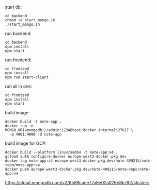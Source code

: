 

start db:
```shell
cd backend
chmod +x start_mongo.sh
./start_mongo.sh
```

run backend:
```shell
cd backend
npm install
npm start
```


run frontend:
```shell
cd frontend
npm install
npm run start-client
```

run all in one:
```shell
cd frontend
npm install
npm start
```


build image:
```shell
docker build -t note-app .
docker run -e MONGO_URI=mongodb://admin:1234@host.docker.internal:27017 \
  -p 4001:4000 -d note-app
 ```


build image for GCP:
```shell
docker build --platform linux/amd64 -t note-app:v4 .
gcloud auth configure-docker europe-west3-docker.pkg.dev
docker tag note-app:v4 europe-west3-docker.pkg.dev/note-409215/note-repo/note-app:v4
docker push europe-west3-docker.pkg.dev/note-409215/note-repo/note-app:v4
```

https://cloud.mongodb.com/v2/6589caee77a8e02a026e8b78#/clusters